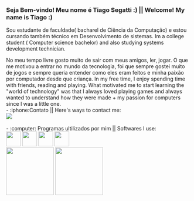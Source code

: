   ### Seja Bem-vindo! Meu nome é Tiago Segatti :) || Welcome! My name is Tiago :)
  Sou estudante de faculdade( bacharel de Ciência da Computação) e estou cursando também técnico em Desenvolvimento de sistemas.
  Im a college student ( Computer science bachelor)  and also studying systems development technician. 
  <div>
  No meu tempo livre gosto muito de sair com meus amigos, ler, jogar. 
  O que me motivou a entrar no mundo da tecnologia, foi que sempre gostei muito de jogos e sempre queria entender como eles eram feitos e minha paixão por computador desde que criança. 
  In my free time, I enjoy spending time with friends, reading and playing.
  What motivated me to start learning the "world of technology" was that I always loved playing games and always wanted to understand how they were made + my passion for computers since I was a little one.
  <br>
  - :iphone:Contato  || Here's ways to contact me:
  <br>
  <a href="https://www.linkedin.com/in/tiago-segatti-271790271" target="_blank">
  <img loading="lazy"
  src="https://img.shields.io/badge/-LinkedIn-%230077B5?style=for-the-badge&logo=linkedin&logoColor=white"
  target="_blank">
  </a>
  <br>
  <br>
  - :computer: Programas ultilizados por mim || Softwares I use: 
    <br>
  <img src="https://cdn.jsdelivr.net/gh/devicons/devicon@latest/icons/java/java-original.svg" width="40" height="40"/>
  <img src="https://cdn.jsdelivr.net/gh/devicons/devicon@latest/icons/html5/html5-original.svg" width="40" height="40"/>
  <img src="https://cdn.jsdelivr.net/gh/devicons/devicon@latest/icons/css3/css3-original.svg" width="40" height="40"/>
  <img src="https://cdn.jsdelivr.net/gh/devicons/devicon@latest/icons/c/c-original.svg" width="40" height="40"/>
  </div>
  <img loading="lazy" height="130em" src="https://github-readme-stats.vercel.app/api/top-langs/?username=TigasSegatti&layout=compact&langs_count=7&theme=tokyonight"/>
  <img loading="lazy" height="130em" src="https://github-readme-stats.vercel.app/api?username=TigasSegatti&show_icons=true&theme=tokyonight&include_all_commits=true&count_private=true"/>
  
    
